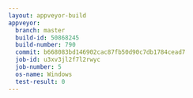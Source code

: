 ```yaml
---
layout: appveyor-build
appveyor:
  branch: master
  build-id: 50868245
  build-number: 790
  commit: b668083bd146902cac87fb50d90c7db1784cead7
  job-id: u3xv3jl2f7l2rwyc
  job-number: 5
  os-name: Windows
  test-result: 0
---
```

